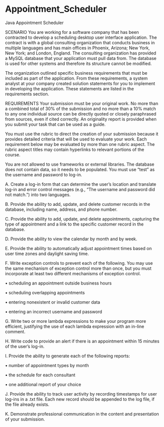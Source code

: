 # Appointment_Scheduler
Java Appointment Scheduler


SCENARIO
You are working for a software company that has been contracted to develop a scheduling desktop user interface application. The contract is with a global consulting organization that conducts business in multiple languages and has main offices in Phoenix, Arizona; New York, New York; and London, England. The consulting organization has provided a MySQL database that your application must pull data from. The database is used for other systems and therefore its structure cannot be modified.



The organization outlined specific business requirements that must be included as part of the application. From these requirements, a system analyst at your company created solution statements for you to implement in developing the application. These statements are listed in the requirements section.

REQUIREMENTS
Your submission must be your original work. No more than a combined total of 30% of the submission and no more than a 10% match to any one individual source can be directly quoted or closely paraphrased from sources, even if cited correctly. An originality report is provided when you submit your task that can be used as a guide.



You must use the rubric to direct the creation of your submission because it provides detailed criteria that will be used to evaluate your work. Each requirement below may be evaluated by more than one rubric aspect. The rubric aspect titles may contain hyperlinks to relevant portions of the course.

 

You are not allowed to use frameworks or external libraries. The database does not contain data, so it needs to be populated. You must use “test” as the username and password to log-in.



A.   Create a log-in form that can determine the user’s location and translate log-in and error control messages (e.g., “The username and password did not match.”) into two languages.



B.   Provide the ability to add, update, and delete customer records in the database, including name, address, and phone number.

 

C.   Provide the ability to add, update, and delete appointments, capturing the type of appointment and a link to the specific customer record in the database.



D.   Provide the ability to view the calendar by month and by week.

 

E.    Provide the ability to automatically adjust appointment times based on user time zones and daylight saving time.

 

F.   Write exception controls to prevent each of the following. You may use the same mechanism of exception control more than once, but you must incorporate at least  two different mechanisms of exception control.

•   scheduling an appointment outside business hours

•   scheduling overlapping appointments

•   entering nonexistent or invalid customer data

•   entering an incorrect username and password



G.  Write two or more lambda expressions to make your program more efficient, justifying the use of each lambda expression with an in-line comment.
 

H.   Write code to provide an alert if there is an appointment within 15 minutes of the user’s log-in.



I.   Provide the ability to generate each  of the following reports:

•   number of appointment types by month

•   the schedule for each consultant

•   one additional report of your choice



J.   Provide the ability to track user activity by recording timestamps for user log-ins in a .txt file. Each new record should be appended to the log file, if the file already exists.



K. Demonstrate professional communication in the content and presentation of your submission.
